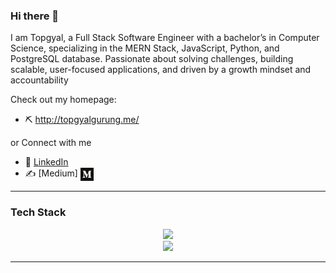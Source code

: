 

### Hi there 👋 
I am Topgyal, a Full Stack Software Engineer with a bachelor’s in Computer Science, specializing in the MERN Stack, JavaScript, Python, and PostgreSQL database. Passionate about solving challenges, building scalable, user-focused applications, and driven by a growth mindset and  accountability

Check out my homepage:
-  ⛏️ http://topgyalgurung.me/

or Connect with me

- 💼 [LinkedIn](https://www.linkedin.com/in/topgyalgurung/)
- ✍️ [Medium] <a href="https://topgyalgurung.medium.com">
  <img align="center" alt="Topgyal Tsering Medium" width="21px" src="https://raw.githubusercontent.com/edent/SuperTinyIcons/099dc12b59179d07d534069bc8551718f786d91a/images/svg/medium.svg" /> 
</a>

----------

### Tech Stack

<div align="center"> <img src="https://skillicons.dev/icons?i=js,react,typescript,next,css,html,tailwindcss,express,nodejs,python,flask" /> </div> <div align="center"> <img src="https://skillicons.dev/icons?i=mongodb,sqlite,postgres,redis,bash,linux,git,docker,postman" /> </div>

----------
